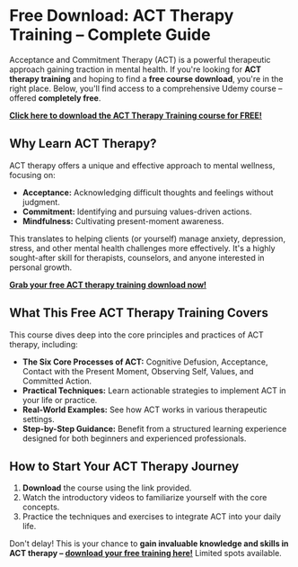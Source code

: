 # Free Download: ACT Therapy Training – Complete Guide

Acceptance and Commitment Therapy (ACT) is a powerful therapeutic approach gaining traction in mental health. If you're looking for **ACT therapy training** and hoping to find a **free course download**, you're in the right place. Below, you'll find access to a comprehensive Udemy course – offered **completely free**.

[**Click here to download the ACT Therapy Training course for FREE!**](https://udemywork.com/act-therapy-training)

## Why Learn ACT Therapy?

ACT therapy offers a unique and effective approach to mental wellness, focusing on:

*   **Acceptance:** Acknowledging difficult thoughts and feelings without judgment.
*   **Commitment:** Identifying and pursuing values-driven actions.
*   **Mindfulness:** Cultivating present-moment awareness.

This translates to helping clients (or yourself) manage anxiety, depression, stress, and other mental health challenges more effectively. It's a highly sought-after skill for therapists, counselors, and anyone interested in personal growth.

[**Grab your free ACT therapy training download now!**](https://udemywork.com/act-therapy-training)

## What This Free ACT Therapy Training Covers

This course dives deep into the core principles and practices of ACT therapy, including:

*   **The Six Core Processes of ACT:** Cognitive Defusion, Acceptance, Contact with the Present Moment, Observing Self, Values, and Committed Action.
*   **Practical Techniques:** Learn actionable strategies to implement ACT in your life or practice.
*   **Real-World Examples:** See how ACT works in various therapeutic settings.
*   **Step-by-Step Guidance:** Benefit from a structured learning experience designed for both beginners and experienced professionals.

## How to Start Your ACT Therapy Journey

1.  **Download** the course using the link provided.
2.  Watch the introductory videos to familiarize yourself with the core concepts.
3.  Practice the techniques and exercises to integrate ACT into your daily life.

Don't delay! This is your chance to **gain invaluable knowledge and skills in ACT therapy – [download your free training here!](https://udemywork.com/act-therapy-training)** Limited spots available.
